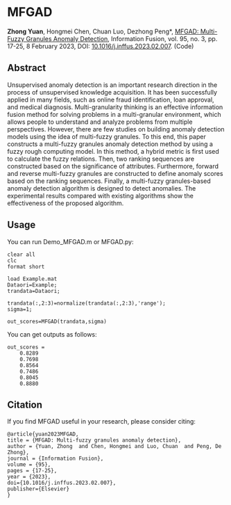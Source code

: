 # MFGAD
**Zhong Yuan**, Hongmei Chen, Chuan Luo, Dezhong Peng*, [MFGAD: Multi-Fuzzy Granules Anomaly Detection](MFGAD_code/2023-MFGAD.pdf), Information Fusion, vol. 95, no. 3, pp. 17-25, 8 February 2023, DOI: [10.1016/j.inffus.2023.02.007](https://doi.org/10.1016/j.inffus.2023.02.007). (Code)

## Abstract
Unsupervised anomaly detection is an important research direction in the process of unsupervised knowledge acquisition. It has been successfully applied in many fields, such as online fraud identification, loan approval, and medical diagnosis. Multi-granularity thinking is an effective information fusion method for solving problems in a multi-granular environment, which allows people to understand and analyze problems from multiple perspectives. However, there are few studies on building anomaly detection models using the idea of multi-fuzzy granules. To this end, this paper constructs a multi-fuzzy granules anomaly detection method by using a fuzzy rough computing model. In this method, a hybrid metric is first used to calculate the fuzzy relations. Then, two ranking sequences are constructed based on the significance of attributes. Furthermore, forward and reverse multi-fuzzy granules are constructed to define anomaly scores based on the ranking sequences. Finally, a multi-fuzzy granules-based anomaly detection algorithm is designed to detect anomalies. The experimental results compared with existing algorithms show the effectiveness of the proposed algorithm.

## Usage
You can run Demo_MFGAD.m or MFGAD.py:
```
clear all
clc
format short

load Example.mat
Dataori=Example;
trandata=Dataori;

trandata(:,2:3)=normalize(trandata(:,2:3),'range');
sigma=1;

out_scores=MFGAD(trandata,sigma)

```
You can get outputs as follows:
```
out_scores =
    0.8289
    0.7698
    0.8564
    0.7486
    0.8045
    0.8880
```

## Citation
If you find MFGAD useful in your research, please consider citing:
```
@article{yuan2023MFGAD,
title = {MFGAD: Multi-fuzzy granules anomaly detection},
author = {Yuan, Zhong  and Chen, Hongmei and Luo, Chuan  and Peng, De Zhong},
journal = {Information Fusion},
volume = {95},
pages = {17-25},
year = {2023},
doi={10.1016/j.inffus.2023.02.007},
publisher={Elsevier}
}
```
